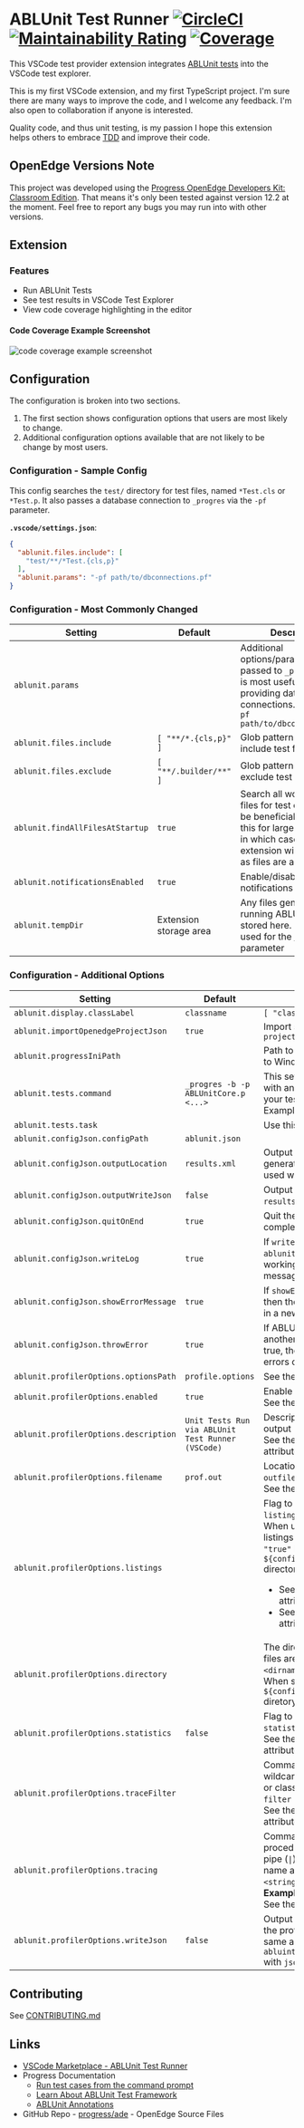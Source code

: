 # ABLUnit Test Runner [![CircleCI](https://img.shields.io/circleci/build/github/kenherring/ablunit-test-provider/main?logo=circleci)](https://dl.circleci.com/status-badge/redirect/gh/kenherring/ablunit-test-provider/tree/main) [![Maintainability Rating](https://sonarcloud.io/api/project_badges/measure?project=kenherring_ablunit-test-provider&metric=sqale_rating)](https://sonarcloud.io/summary/new_code?id=kenherring_ablunit-test-provider) [![Coverage](https://sonarcloud.io/api/project_badges/measure?project=kenherring_ablunit-test-provider&metric=coverage)](https://sonarcloud.io/summary/new_code?id=kenherring_ablunit-test-provider)


This VSCode test provider extension integrates [ABLUnit tests](https://docs.progress.com/bundle/openedge-developer-studio-help-122/page/Learn-About-ABLUnit-Test-Framework.html) into the VSCode test explorer.

This is my first VSCode extension, and my first TypeScript project. I'm sure there are many ways to improve the code, and I welcome any feedback.  I'm also open to collaboration if anyone is interested.

Quality code, and thus unit testing, is my passion  I hope this extension helps others to embrace [TDD](https://en.wikipedia.org/wiki/Test-driven_development) and improve their code.

## OpenEdge Versions Note

This project was developed using the [Progress OpenEdge Developers Kit: Classroom Edition](https://www.progress.com/openedge/classroom-edition).  That means it's only been tested against version 12.2 at the moment.  Feel free to report any bugs you may run into with other versions.

## Extension

### Features

* Run ABLUnit Tests
* See test results in VSCode Test Explorer
* View code coverage highlighting in the editor

#### Code Coverage Example Screenshot

![code coverage example screenshot](https://github.com/kenherring/ablunit-test-provider/raw/main/docs/coverage.png)

## Configuration

The configuration is broken into two sections.

1.  The first section shows configuration options that users are most likely to change.
2.  Additional configuration options available that are not likely to be change by most users.

### Configuration - Sample Config

This config searches the `test/` directory for test files, named `*Test.cls` or `*Test.p`.  It also passes a database connection to `_progres` via the `-pf` parameter.

**`.vscode/settings.json`**:
```json
{
  "ablunit.files.include": [
    "test/**/*Test.{cls,p}"
  ],
  "ablunit.params": "-pf path/to/dbconnections.pf"
}
```

### Configuration - Most Commonly Changed

| Setting | Default | Description |
| --- | --- | --- |
| `ablunit.params` | | Additional options/parameters passed to `_progres`.  This is most useful for providing database connections. Example: `-pf path/to/dbconnections.pf` |
| `ablunit.files.include` | `[ "**/*.{cls,p}" ]` | Glob pattern array to include test files |
| `ablunit.files.exclude` | `[ "**/.builder/**" ]` | Glob pattern array to exclude test files |
| `ablunit.findAllFilesAtStartup` | `true` | Search all workspace files for test cases.  It may be beneficial to disable this for large workspaces, in which case the extension will find tests as files are accessed. |
| `ablunit.notificationsEnabled` | `true` | Enable/disable notifications |
| `ablunit.tempDir` | Extension storage area | Any files generated when running ABLUnit will be stored here.  It is also used for the [`-T`](https://docs.progress.com/bundle/openedge-startup-and-parameter-reference-122/page/Temporary-Directory-T.html) startup parameter |

### Configuration - Additional Options

| Setting | Default | Description |
| --- | --- | --- |
| `ablunit.display.classLabel` | `classname` | `[ "classname" \| "filename" ]` |
| `ablunit.importOpenedgeProjectJson` | `true` | Import settings from `openedge-project.json` |
| `ablunit.progressIniPath` | | Path to a `progress.ini` file.  Exclusive to Windows. |
| `ablunit.tests.command` | `_progres -b -p ABLUnitCore.p <...>` | This setting can be used to run tests with any existing shell command your tests are configured to run with.  Example: `ant test` |
| `ablunit.tests.task` | | Use this task to run tests via VSCode |
| `ablunit.configJson.configPath` | `ablunit.json` | |
| `ablunit.configJson.outputLocation` | `results.xml` | Output location for the xml generated by ABLUnit.  Typically used with `ablunit.tests.command` |
| `ablunit.configJson.outputWriteJson` | `false` | Output `results.json` version of `results.xml` after analysis |
| `ablunit.configJson.quitOnEnd` | `true` | Quit the session when the test run is complete |
| `ablunit.configJson.writeLog` | `true` | If `writeLog` is true then a log file, `ablunit.log` is created in the current working directory and writes error messages to that log file |
| `ablunit.configJson.showErrorMessage` | `true` | If `showErrorMessage` is set to true then the error messages is displayed in a new window |
| `ablunit.configJson.throwError` | `true` | If ABLUnit is used as a library inside another program, set `throwError` to true, the framework displays the errors occurred |
| `ablunit.profilerOptions.optionsPath` | `profile.options` | See the [`-profile`](https://docs.progress.com/bundle/openedge-startup-and-parameter-reference-122/page/Profiler-profile.html) startup parameter |
| `ablunit.profilerOptions.enabled` | `true` | Enable the profiler<br>See the [`PROFILER:ENABLED`](https://docs.progress.com/bundle/abl-reference/page/ENABLED-attribute.html) attribute |
| `ablunit.profilerOptions.description` | `Unit Tests Run via ABLUnit Test Runner (VSCode)` | Description assigned to the profiler output<br>See the [`PROFILER:DESCRIPTION`](https://docs.progress.com/bundle/abl-reference/page/DESCRIPTION-attribute.html) attribute |
| `ablunit.profilerOptions.filename` | `prof.out` | Location of the profiler results (`-outfile <outfile>`)<br>See the [`PROFILER:FILE-NAME`](https://docs.progress.com/bundle/abl-reference/page/FILE-NAME-attribute.html) attribute |
| `ablunit.profilerOptions.listings` |  | Flag to output debug listings (`-listings`)<br>When unset (default value) no listings will be output.  When set to `"true"` listings will be output to the `${config:ablunit.tempDir}/listings` directory.<br><ul><li>See the [`PROFILER:LISTINGS`](https://docs.progress.com/bundle/abl-reference/page/LISTINGS-attribute.html) attribute</li><li>See the [`PROFILER:DIRECTORY`](https://docs.progress.com/bundle/abl-reference/page/DIRECTORY-attribute.html) attribute</li></ul> |
| `ablunit.profilerOptions.directory` | | The directory to which the listings files are written (`-directory <dirname>`)<br>When set to blank or not set the `${config:ablunit.tempDir}/listings` diretory will be used.<br> |
| `ablunit.profilerOptions.statistics` | `false` | Flag to output statistics (`-statistics`)<br>See the [`PROFILER:STATISTICS`](https://docs.progress.com/bundle/abl-reference/page/STATISTICS-attribute.html) attribute |
| `ablunit.profilerOptions.traceFilter` | | Comma-separated string that uses wildcard matching for any procedure or class you want trace (`-trace-filter <string>`)<br>See the [`PROFILER:TRACE-FILTER`](https://docs.progress.com/bundle/abl-reference/page/TRACE-FILTER-attribute.html) attribute |
| `ablunit.profilerOptions.tracing` | | Comma-separated string of procedure and line number pairs. A pipe (`\|`) separates the procedure name and line number (`-tracing <string>`)<br>**Example**: `test1\|32,test2\|17`<br>See the [`PROFILER:TRACING`](https://docs.progress.com/bundle/abl-reference/page/TRACING-attribute.html) attribute |
| `ablunit.profilerOptions.writeJson` | `false` | Output a json formatted version of the profiler output.  Filepath is the same as `abluint.profilerOptions.filename` with `json` extension. |

## Contributing

See [CONTRIBUTING.md](.github/CONTRIBUTING.md)

## Links

* [VSCode Marketplace - ABLUnit Test Runner](https://marketplace.visualstudio.com/items?itemName=kherring.ablunit-test-provider)
* Progress Documentation
  * [Run test cases from the command prompt](https://docs.progress.com/bundle/openedge-developer-studio-help/page/Run-test-cases-from-the-command-prompt.html)
  * [Learn About ABLUnit Test Framework](https://docs.progress.com/bundle/openedge-developer-studio-help/page/Learn-About-ABLUnit-Test-Framework.html)
  * [ABLUnit Annotations](https://docs.progress.com/bundle/openedge-developer-studio-help/page/Annotations-supported-with-ABLUnit.html)
* GitHub Repo - [progress/ade](https://github.com/progress/ADE) - OpenEdge Source Files
